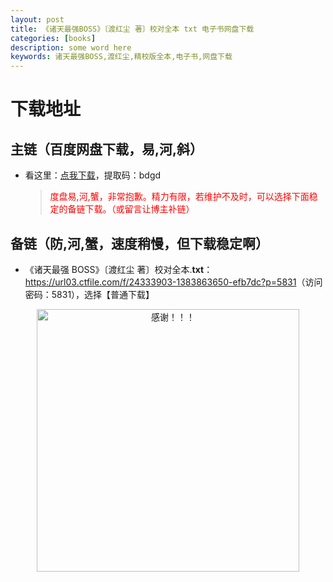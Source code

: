 ```yaml
---
layout: post
title: 《诸天最强BOSS》〔渡红尘 著〕校对全本 txt 电子书网盘下载
categories: [books]
description: some word here
keywords: 诸天最强BOSS,渡红尘,精校版全本,电子书,网盘下载
---
```


# 下载地址

## 主链（百度网盘下载，易,河,斜）

- 看这里：[点我下载](https://pan.baidu.com/s/1iMXUbSbtZQZjDcqDmnWUyw?pwd=bdgd)，提取码：bdgd

  > <p style="color:red" >度盘易,河,蟹，非常抱歉。精力有限，若维护不及时，可以选择下面稳定的备链下载。（或留言让博主补链）</p>

## 备链（防,河,蟹，速度稍慢，但下载稳定啊）

- 《诸天最强 BOSS》〔渡红尘 著〕校对全本.**txt**：<https://url03.ctfile.com/f/24333903-1383863650-efb7dc?p=5831>（访问密码：5831），选择【普通下载】

<div align="center"><img src="https://pic.imgdb.cn/item/6707df6bd29ded1a8ce37031.gif" alt="感谢！！！" width="420px" height="auto"/></div>
